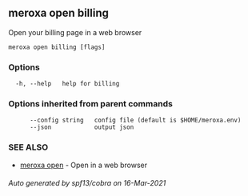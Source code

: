 ## meroxa open billing

Open your billing page in a web browser

```
meroxa open billing [flags]
```

### Options

```
  -h, --help   help for billing
```

### Options inherited from parent commands

```
      --config string   config file (default is $HOME/meroxa.env)
      --json            output json
```

### SEE ALSO

* [meroxa open](meroxa_open.md)	 - Open in a web browser

###### Auto generated by spf13/cobra on 16-Mar-2021
